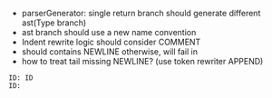 * parserGenerator: single return branch should generate different ast(Type branch)
* ast branch should use a new name convention
* Indent rewrite logic should consider COMMENT
* should contains NEWLINE otherwise, will fail in 
* how to treat tail missing NEWLINE? (use token rewriter APPEND)
```
ID: ID
ID:
```
